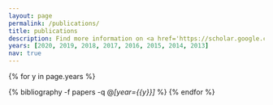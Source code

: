 ```yaml
---
layout: page
permalink: /publications/
title: publications
description: Find more information on <a href='https://scholar.google.com/citations?user=zVQOtVEAAAAJ&hl=en'>Google scholar</a>. </br> * contributed equally.
years: [2020, 2019, 2018, 2017, 2016, 2015, 2014, 2013]
nav: true
---
```


<div class="publications">

{% for y in page.years %}
  <!-- <h2 class="year">{{y}}</h2> -->
  {% bibliography -f papers -q @*[year={{y}}]* %}
{% endfor %}

</div>
